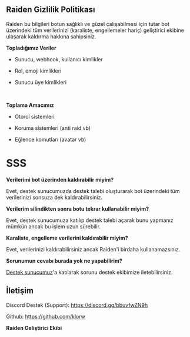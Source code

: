 ## Raiden Gizlilik Politikası

Raiden bu bilgileri botun sağlıklı ve güzel çalışabilmesi için tutar bot üzerindeki tüm verilerinizi (karaliste, engellemeler hariç) geliştirici ekibine ulaşarak kaldırma hakkına sahipsiniz.



**Topladığımız Veriler**

- Sunucu, webhook, kullanıcı kimlikler

- Rol, emoji kimlikleri

- Sunucu üye kimlikleri

  ​	

**Toplama Amacımız**

- Otorol sistemleri

- Koruma sistemleri (anti raid vb)

- Eğlence komutları (avatar vb)

  

# SSS

**Verilerimi bot üzerinden kaldırabilir miyim?**

 Evet, destek sunucumuzda destek talebi oluşturarak bot üzerindeki tüm verilerinizi sonsuza dek kaldırabilirsiniz.

  

**Verilerim silindikten sonra botu tekrar kullanabilir miyim?**

  Evet, destek sunucumuza katılıp destek talebi açarak bunu yapmanız mümkün ancak bu işlem uzun sürebilir.

  

**Karaliste, engelleme verilerini kaldırabilir miyim?**

  Evet, verilerinizi kaldırabilirsiniz ancak Raiden'i birdaha kullanamazsınız.

  

**Sorunumun cevabı burada yok ne yapabilirim?**

 [Destek sunucumuz](https://discord.gg/bbuvfwZN9h)'a katılarak sorunu destek ekibimize iletebilirsiniz.

  

  ## İletişim

  Discord Destek (Support): https://discord.gg/bbuvfwZN9h

  Github: https://github.com/klorw


**Raiden Geliştirici Ekibi**
